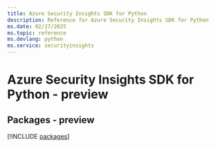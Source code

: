 ```yaml
---
title: Azure Security Insights SDK for Python
description: Reference for Azure Security Insights SDK for Python
ms.date: 02/27/2025
ms.topic: reference
ms.devlang: python
ms.service: securityinsights
---
```

# Azure Security Insights SDK for Python - preview
## Packages - preview
[!INCLUDE [packages](security-insights-index.md)]